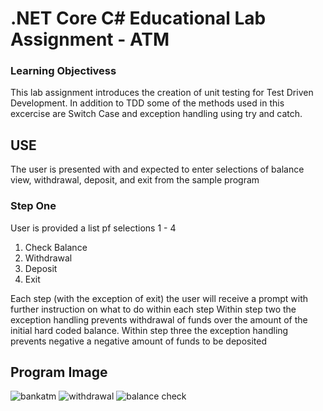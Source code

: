 # .NET Core C# Educational Lab Assignment - ATM

### Learning Objectivess
This lab assignment introduces the creation of unit testing for Test Driven Development. In addition to TDD some of the methods used in this excercise are Switch Case and exception handling using try and catch. 

## USE
The user is presented with and expected to enter selections of balance view, withdrawal, deposit, and exit from the sample program

### Step One
User is provided a list pf selections 1 - 4
1. Check Balance
2. Withdrawal
3. Deposit
4. Exit

Each step (with the exception of exit) the user will receive a prompt with further instruction on what to do within each step
Within step two the exception handling prevents withdrawal of funds over the amount of the initial hard coded balance.
Within step three the exception handling prevents negative a negative amount of funds to be deposited

## Program Image
![bankatm](https://user-images.githubusercontent.com/39015829/46912463-00470d80-cf2b-11e8-848e-73667d0eb2ed.jpg)
![withdrawal](https://user-images.githubusercontent.com/39015829/46986835-44aae880-d0a6-11e8-9011-80ed826e3c28.jpg)
![balance check](https://user-images.githubusercontent.com/39015829/46986839-483e6f80-d0a6-11e8-80ba-40a215f4792b.jpg)

